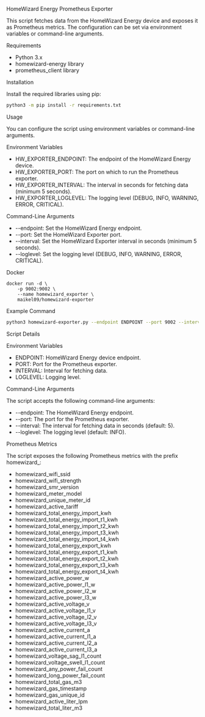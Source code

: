HomeWizard Energy Prometheus Exporter

This script fetches data from the HomeWizard Energy device and exposes it as Prometheus metrics. The configuration can be set via environment variables or command-line arguments.

Requirements

- Python 3.x
- homewizard-energy library
- prometheus_client library

Installation

Install the required libraries using pip:
```bash
python3 -m pip install -r requirements.txt
```

Usage

You can configure the script using environment variables or command-line arguments.

Environment Variables

- HW_EXPORTER_ENDPOINT: The endpoint of the HomeWizard Energy device.
- HW_EXPORTER_PORT: The port on which to run the Prometheus exporter.
- HW_EXPORTER_INTERVAL: The interval in seconds for fetching data (minimum 5 seconds).
- HW_EXPORTER_LOGLEVEL: The logging level (DEBUG, INFO, WARNING, ERROR, CRITICAL).

Command-Line Arguments

- --endpoint: Set the HomeWizard Energy endpoint.
- --port: Set the HomeWizard Exporter port.
- --interval: Set the HomeWizard Exporter interval in seconds (minimum 5 seconds).
- --loglevel: Set the logging level (DEBUG, INFO, WARNING, ERROR, CRITICAL).

Docker

```
docker run -d \
    -p 9002:9002 \
    --name homewizard_exporter \
    maikel09/homewizard-exporter
```

Example Command
```bash
python3 homewizard-exporter.py --endpoint ENDPOINT --port 9002 --interval 5 --loglevel DEBUG
```
Script Details

Environment Variables

- ENDPOINT: HomeWizard Energy device endpoint.
- PORT: Port for the Prometheus exporter.
- INTERVAL: Interval for fetching data.
- LOGLEVEL: Logging level.

Command-Line Arguments

The script accepts the following command-line arguments:

- --endpoint: The HomeWizard Energy endpoint.
- --port: The port for the Prometheus exporter.
- --interval: The interval for fetching data in seconds (default: 5).
- --loglevel: The logging level (default: INFO).

Prometheus Metrics

The script exposes the following Prometheus metrics with the prefix homewizard_:

- homewizard_wifi_ssid
- homewizard_wifi_strength
- homewizard_smr_version
- homewizard_meter_model
- homewizard_unique_meter_id
- homewizard_active_tariff
- homewizard_total_energy_import_kwh
- homewizard_total_energy_import_t1_kwh
- homewizard_total_energy_import_t2_kwh
- homewizard_total_energy_import_t3_kwh
- homewizard_total_energy_import_t4_kwh
- homewizard_total_energy_export_kwh
- homewizard_total_energy_export_t1_kwh
- homewizard_total_energy_export_t2_kwh
- homewizard_total_energy_export_t3_kwh
- homewizard_total_energy_export_t4_kwh
- homewizard_active_power_w
- homewizard_active_power_l1_w
- homewizard_active_power_l2_w
- homewizard_active_power_l3_w
- homewizard_active_voltage_v
- homewizard_active_voltage_l1_v
- homewizard_active_voltage_l2_v
- homewizard_active_voltage_l3_v
- homewizard_active_current_a
- homewizard_active_current_l1_a
- homewizard_active_current_l2_a
- homewizard_active_current_l3_a
- homewizard_voltage_sag_l1_count
- homewizard_voltage_swell_l1_count
- homewizard_any_power_fail_count
- homewizard_long_power_fail_count
- homewizard_total_gas_m3
- homewizard_gas_timestamp
- homewizard_gas_unique_id
- homewizard_active_liter_lpm
- homewizard_total_liter_m3